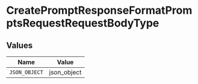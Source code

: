 # CreatePromptResponseFormatPromptsRequestRequestBodyType


## Values

| Name          | Value         |
| ------------- | ------------- |
| `JSON_OBJECT` | json_object   |